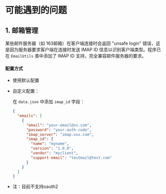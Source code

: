 # 可能遇到的问题

## 1. 邮箱管理

某些邮件服务器（如 163邮箱）在客户端连接时会返回 "unsafe login" 错误，这是因为服务器要求客户端在连接时发送 IMAP ID 信息以识别客户端类型。程序已在 `EmailUtils` 类中添加了 IMAP ID 支持，完全兼容邮件服务器的要求。

#### 配置方式

- 使用默认配置

- 自定义配置：
  
  在 `data.json` 中添加 `imap_id` 字段：
  
  ```json
  {
    "emails": [
      {
        "email": "your-email@xx.com",
        "password": "your-auth-code",
        "imap_server": "imap.xxx.com",
        "imap_id": {
          "name": "myname",
          "version": "1.0.0",
          "vendor": "myclient",
          "support-email": "testmail@test.com"
        }
      }
    ]
  }
  ```

- 注：目前不支持oauth2

# 

